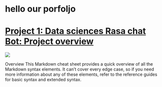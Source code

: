 # hello our porfoljo

# [Project 1: Data sciences Rasa chat Bot: Project overview](https://github.com/Jopapy19/rasa_vaderbot)

![](/images/RasaBotArkitectur.jpg)


Overview
This Markdown cheat sheet provides a quick overview of all the Markdown syntax elements. It can’t cover every edge case, so if you need more information about any of these elements, refer to the reference guides for basic syntax and extended syntax.
